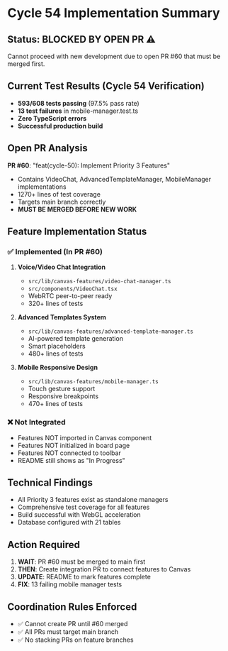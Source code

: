 # Cycle 54 Implementation Summary

## Status: BLOCKED BY OPEN PR ⚠️

Cannot proceed with new development due to open PR #60 that must be merged first.

## Current Test Results (Cycle 54 Verification)
- **593/608 tests passing** (97.5% pass rate)
- **13 test failures** in mobile-manager.test.ts
- **Zero TypeScript errors**
- **Successful production build**

## Open PR Analysis
**PR #60**: "feat(cycle-50): Implement Priority 3 Features"
- Contains VideoChat, AdvancedTemplateManager, MobileManager implementations
- 1270+ lines of test coverage
- Targets main branch correctly
- **MUST BE MERGED BEFORE NEW WORK**

## Feature Implementation Status

### ✅ Implemented (In PR #60)
1. **Voice/Video Chat Integration**
   - `src/lib/canvas-features/video-chat-manager.ts`
   - `src/components/VideoChat.tsx`
   - WebRTC peer-to-peer ready
   - 320+ lines of tests

2. **Advanced Templates System**
   - `src/lib/canvas-features/advanced-template-manager.ts`
   - AI-powered template generation
   - Smart placeholders
   - 480+ lines of tests

3. **Mobile Responsive Design**
   - `src/lib/canvas-features/mobile-manager.ts`
   - Touch gesture support
   - Responsive breakpoints
   - 470+ lines of tests

### ❌ Not Integrated
- Features NOT imported in Canvas component
- Features NOT initialized in board page
- Features NOT connected to toolbar
- README still shows as "In Progress"

## Technical Findings
- All Priority 3 features exist as standalone managers
- Comprehensive test coverage for all features
- Build successful with WebGL acceleration
- Database configured with 21 tables

## Action Required
1. **WAIT**: PR #60 must be merged to main first
2. **THEN**: Create integration PR to connect features to Canvas
3. **UPDATE**: README to mark features complete
4. **FIX**: 13 failing mobile manager tests

## Coordination Rules Enforced
- ✅ Cannot create PR until #60 merged
- ✅ All PRs must target main branch
- ✅ No stacking PRs on feature branches

<!-- FEATURES_STATUS: PARTIAL_COMPLETE -->